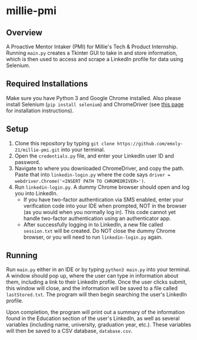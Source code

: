 # millie-pmi
## Overview
A Proactive Mentor Intaker (PMI) for Millie's Tech & Product Internship. Running `main.py` creates a Tkinter GUI to take in and store information, which is then used to access and scrape a LinkedIn profile for data using Selenium.

## Required Installations
Make sure you have Python 3 and Google Chrome installed. Also please install Selenium (`pip install selenium`) and ChromeDriver (see [this page](https://sites.google.com/a/chromium.org/chromedriver/downloads) for installation instructions).

## Setup
1. Clone this repository by typing `git clone https://github.com/emxly-21/millie-pmi.git` into your terminal.
2. Open the `credentials.py` file, and enter your LinkedIn user ID and password.
3. Navigate to where you downloaded ChromeDriver, and copy the path. Paste that into `linkedin-login.py` where the code says `driver = webdriver.Chrome('<INSERT PATH TO CHROMEDRIVER>')`.
4. Run `linkedin-login.py`. A dummy Chrome browser should open and log you into LinkedIn.
    * If you have two-factor authentication via SMS enabled, enter your verification code into your IDE when prompted, NOT in the browser (as you would when you normally log in). This code cannot yet handle two-factor authentication using an authenticator app.
    * After successfully logging in to LinkedIn, a new file called `session.txt` will be created. Do NOT close the dummy Chrome browser, or you will need to run `linkedin-login.py` again.
  
## Running
Run `main.py` either in an IDE or by typing `python3 main.py` into your terminal. A window should pop up, where the user can type in information about them, including a link to their LinkedIn profile. Once the user clicks submit, this window will close, and the information will be saved to a file called `lastStored.txt`. The program will then begin searching the user's LinkedIn profile.

Upon completion, the program will print out a summary of the information found in the Education section of the user's LinkedIn, as well as several variables (including name, university, graduation year, etc.). These variables will then be saved to a CSV database, `database.csv`.
